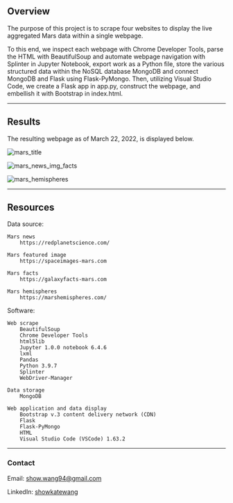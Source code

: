 ## Overview

The purpose of this project is to scrape four websites to display the live aggregated Mars data within a single webpage.

To this end, we inspect each webpage with Chrome Developer Tools, parse the HTML with BeautifulSoup and automate webpage navigation with Splinter in Jupyter Notebook, export work as a Python file, store the various structured data within the NoSQL database MongoDB and connect MongoDB and Flask using Flask-PyMongo. Then, utilizing Visual Studio Code, we create a Flask app in app.py, construct the webpage, and embellish it with Bootstrap in index.html.

---

## Results

The resulting webpage as of March 22, 2022, is displayed below.

![mars_title](https://user-images.githubusercontent.com/96349090/159634340-923ce9c7-b398-447b-97a5-bc170f8ef4a6.png)

![mars_news_img_facts](https://user-images.githubusercontent.com/96349090/159634363-a200a784-a6e7-4ebd-bf92-b146a85000a9.png)

![mars_hemispheres](https://user-images.githubusercontent.com/96349090/159634388-a3a04015-5bf0-44ae-bedb-20eba041ef20.png)

---

## Resources

Data source:

    Mars news
        https://redplanetscience.com/

    Mars featured image
        https://spaceimages-mars.com

    Mars facts
        https://galaxyfacts-mars.com

    Mars hemispheres
        https://marshemispheres.com/

Software:

    Web scrape
        BeautifulSoup
        Chrome Developer Tools
        html5lib
        Jupyter 1.0.0 notebook 6.4.6
        lxml
        Pandas
        Python 3.9.7
        Splinter
        WebDriver-Manager

    Data storage
        MongoDB

    Web application and data display
        Bootstrap v.3 content delivery network (CDN)
        Flask
        Flask-PyMongo
        HTML
        Visual Studio Code (VSCode) 1.63.2
        
---

### Contact

Email: show.wang94@gmail.com

LinkedIn: [showkatewang](http://linkedin.com/in/showkatewang)
